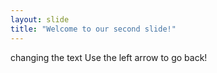 ```yaml
---
layout: slide
title: "Welcome to our second slide!"
---
```

changing the text
Use the left arrow to go back!

